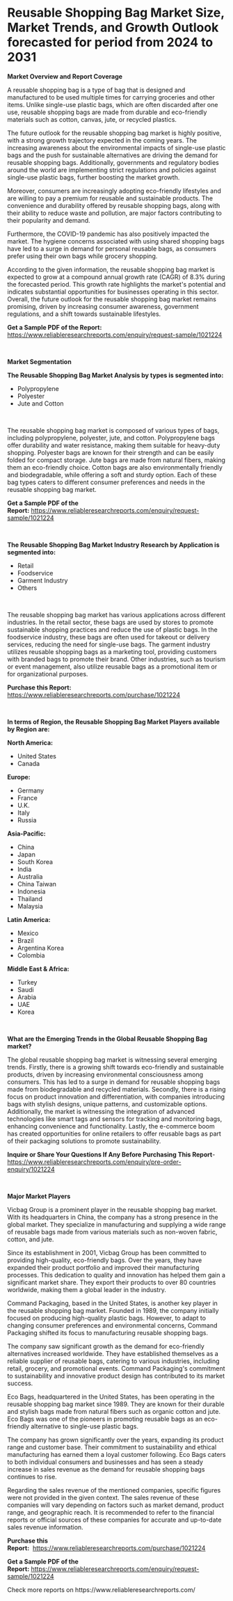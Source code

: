 <p><h1>Reusable Shopping Bag Market Size, Market Trends, and Growth Outlook forecasted for period from 2024 to 2031</h1></p><p><strong>Market Overview and Report Coverage</strong></p>
<p><p>A reusable shopping bag is a type of bag that is designed and manufactured to be used multiple times for carrying groceries and other items. Unlike single-use plastic bags, which are often discarded after one use, reusable shopping bags are made from durable and eco-friendly materials such as cotton, canvas, jute, or recycled plastics.</p><p>The future outlook for the reusable shopping bag market is highly positive, with a strong growth trajectory expected in the coming years. The increasing awareness about the environmental impacts of single-use plastic bags and the push for sustainable alternatives are driving the demand for reusable shopping bags. Additionally, governments and regulatory bodies around the world are implementing strict regulations and policies against single-use plastic bags, further boosting the market growth.</p><p>Moreover, consumers are increasingly adopting eco-friendly lifestyles and are willing to pay a premium for reusable and sustainable products. The convenience and durability offered by reusable shopping bags, along with their ability to reduce waste and pollution, are major factors contributing to their popularity and demand.</p><p>Furthermore, the COVID-19 pandemic has also positively impacted the market. The hygiene concerns associated with using shared shopping bags have led to a surge in demand for personal reusable bags, as consumers prefer using their own bags while grocery shopping.</p><p>According to the given information, the reusable shopping bag market is expected to grow at a compound annual growth rate (CAGR) of 8.3% during the forecasted period. This growth rate highlights the market's potential and indicates substantial opportunities for businesses operating in this sector. Overall, the future outlook for the reusable shopping bag market remains promising, driven by increasing consumer awareness, government regulations, and a shift towards sustainable lifestyles.</p></p>
<p><strong>Get a Sample PDF of the Report:</strong> <a href="https://www.reliableresearchreports.com/enquiry/request-sample/1021224">https://www.reliableresearchreports.com/enquiry/request-sample/1021224</a></p>
<p>&nbsp;</p>
<p><strong>Market Segmentation</strong></p>
<p><strong>The Reusable Shopping Bag Market Analysis by types is segmented into:</strong></p>
<p><ul><li>Polypropylene</li><li>Polyester</li><li>Jute and Cotton</li></ul></p>
<p>&nbsp;</p>
<p><p>The reusable shopping bag market is composed of various types of bags, including polypropylene, polyester, jute, and cotton. Polypropylene bags offer durability and water resistance, making them suitable for heavy-duty shopping. Polyester bags are known for their strength and can be easily folded for compact storage. Jute bags are made from natural fibers, making them an eco-friendly choice. Cotton bags are also environmentally friendly and biodegradable, while offering a soft and sturdy option. Each of these bag types caters to different consumer preferences and needs in the reusable shopping bag market.</p></p>
<p><strong>Get a Sample PDF of the Report:</strong>&nbsp;<a href="https://www.reliableresearchreports.com/enquiry/request-sample/1021224">https://www.reliableresearchreports.com/enquiry/request-sample/1021224</a></p>
<p>&nbsp;</p>
<p><strong>The Reusable Shopping Bag Market Industry Research by Application is segmented into:</strong></p>
<p><ul><li>Retail</li><li>Foodservice</li><li>Garment Industry</li><li>Others</li></ul></p>
<p>&nbsp;</p>
<p><p>The reusable shopping bag market has various applications across different industries. In the retail sector, these bags are used by stores to promote sustainable shopping practices and reduce the use of plastic bags. In the foodservice industry, these bags are often used for takeout or delivery services, reducing the need for single-use bags. The garment industry utilizes reusable shopping bags as a marketing tool, providing customers with branded bags to promote their brand. Other industries, such as tourism or event management, also utilize reusable bags as a promotional item or for organizational purposes.</p></p>
<p><strong>Purchase this Report:</strong>&nbsp; <a href="https://www.reliableresearchreports.com/purchase/1021224">https://www.reliableresearchreports.com/purchase/1021224</a></p>
<p>&nbsp;</p>
<p><strong>In terms of Region, the Reusable Shopping Bag Market Players available by Region are:</strong></p>
<p>
    <p> <strong> North America: </strong>
        <ul>
            <li>United States</li>
            <li>Canada</li>
        </ul>
        </p> 
    <p> <strong> Europe: </strong>
        <ul>
            <li>Germany</li>
            <li>France</li>
            <li>U.K.</li>
            <li>Italy</li>
            <li>Russia</li>
        </ul>
        </p> 
    <p> <strong> Asia-Pacific: </strong>
        <ul>
            <li>China</li>
            <li>Japan</li>
            <li>South Korea</li>
            <li>India</li>
            <li>Australia</li>
            <li>China Taiwan</li>
            <li>Indonesia</li>
            <li>Thailand</li>
            <li>Malaysia</li>
        </ul>
        </p> 
    <p> <strong> Latin America: </strong>
        <ul>
            <li>Mexico</li>
            <li>Brazil</li>
            <li>Argentina Korea</li>
            <li>Colombia</li>
        </ul>
        </p> 
    <p> <strong> Middle East & Africa: </strong>
        <ul>
            <li>Turkey</li>
            <li>Saudi</li>
            <li>Arabia</li>
            <li>UAE</li>
            <li>Korea</li>
        </ul>
    </p>
    </p>
<p>&nbsp;</p>
<p><strong>What are the Emerging Trends in the Global Reusable Shopping Bag market?</strong></p>
<p><p>The global reusable shopping bag market is witnessing several emerging trends. Firstly, there is a growing shift towards eco-friendly and sustainable products, driven by increasing environmental consciousness among consumers. This has led to a surge in demand for reusable shopping bags made from biodegradable and recycled materials. Secondly, there is a rising focus on product innovation and differentiation, with companies introducing bags with stylish designs, unique patterns, and customizable options. Additionally, the market is witnessing the integration of advanced technologies like smart tags and sensors for tracking and monitoring bags, enhancing convenience and functionality. Lastly, the e-commerce boom has created opportunities for online retailers to offer reusable bags as part of their packaging solutions to promote sustainability.</p></p>
<p><strong>Inquire or Share Your Questions If Any Before Purchasing This Report</strong>- <a href="https://www.reliableresearchreports.com/enquiry/pre-order-enquiry/1021224">https://www.reliableresearchreports.com/enquiry/pre-order-enquiry/1021224</a></p>
<p>&nbsp;</p>
<p><strong>Major Market Players</strong></p>
<p><p>Vicbag Group is a prominent player in the reusable shopping bag market. With its headquarters in China, the company has a strong presence in the global market. They specialize in manufacturing and supplying a wide range of reusable bags made from various materials such as non-woven fabric, cotton, and jute. </p><p>Since its establishment in 2001, Vicbag Group has been committed to providing high-quality, eco-friendly bags. Over the years, they have expanded their product portfolio and improved their manufacturing processes. This dedication to quality and innovation has helped them gain a significant market share. They export their products to over 80 countries worldwide, making them a global leader in the industry. </p><p>Command Packaging, based in the United States, is another key player in the reusable shopping bag market. Founded in 1989, the company initially focused on producing high-quality plastic bags. However, to adapt to changing consumer preferences and environmental concerns, Command Packaging shifted its focus to manufacturing reusable shopping bags. </p><p>The company saw significant growth as the demand for eco-friendly alternatives increased worldwide. They have established themselves as a reliable supplier of reusable bags, catering to various industries, including retail, grocery, and promotional events. Command Packaging's commitment to sustainability and innovative product design has contributed to its market success.</p><p>Eco Bags, headquartered in the United States, has been operating in the reusable shopping bag market since 1989. They are known for their durable and stylish bags made from natural fibers such as organic cotton and jute. Eco Bags was one of the pioneers in promoting reusable bags as an eco-friendly alternative to single-use plastic bags. </p><p>The company has grown significantly over the years, expanding its product range and customer base. Their commitment to sustainability and ethical manufacturing has earned them a loyal customer following. Eco Bags caters to both individual consumers and businesses and has seen a steady increase in sales revenue as the demand for reusable shopping bags continues to rise.</p><p>Regarding the sales revenue of the mentioned companies, specific figures were not provided in the given context. The sales revenue of these companies will vary depending on factors such as market demand, product range, and geographic reach. It is recommended to refer to the financial reports or official sources of these companies for accurate and up-to-date sales revenue information.</p></p>
<p><strong>Purchase this Report:</strong>&nbsp;&nbsp;<a href="https://www.reliableresearchreports.com/purchase/1021224">https://www.reliableresearchreports.com/purchase/1021224</a></p>
<p></p>
<p><strong>Get a Sample PDF of the Report:</strong>&nbsp;<a href="https://www.reliableresearchreports.com/enquiry/request-sample/1021224">https://www.reliableresearchreports.com/enquiry/request-sample/1021224</a></p>
<p>Check more reports on https://www.reliableresearchreports.com/</p>